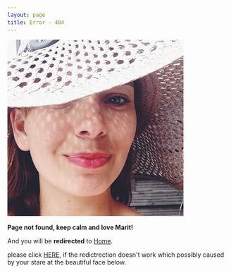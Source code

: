 ```yaml
---
layout: page
title: Error - 404
---
```

<div class="float">
<a href="http://instagram.com/p/atEUz6wn2K/" target="_blank"><img src="/images/marit-larsen.jpg" width="400px" /></a>
</div>

**Page not found, keep calm and love Marit!**

And you will be **redirected** to [Home](/).

please click [HERE](/), if the redictrection doesn't work which possibly caused by your stare at the beautiful face below.

<div class="clean"></div>
